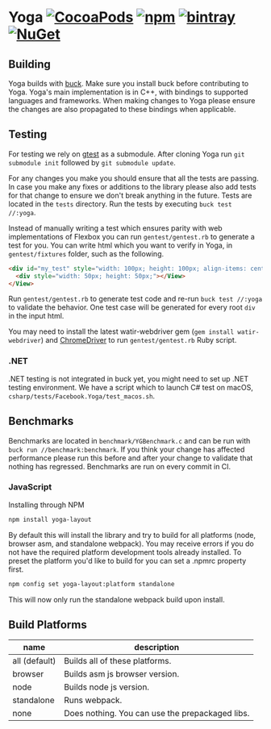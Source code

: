 # Yoga [![CocoaPods](https://img.shields.io/cocoapods/v/YogaKit.svg)](http://cocoapods.org/pods/YogaKit) [![npm](https://img.shields.io/npm/v/yoga-layout.svg)](https://www.npmjs.com/package/yoga-layout) [![bintray](https://img.shields.io/bintray/v/facebook/maven/com.facebook.yoga:yoga.svg)](https://bintray.com/facebook/maven/com.facebook.yoga%3Ayoga/_latestVersion) [![NuGet](https://img.shields.io/nuget/v/Facebook.Yoga.svg)](https://www.nuget.org/packages/Facebook.Yoga)

## Building

Yoga builds with [buck](https://buckbuild.com). Make sure you install buck before contributing to Yoga. Yoga's main implementation is in C++, with bindings to supported languages and frameworks. When making changes to Yoga please ensure the changes are also propagated to these bindings when applicable.

## Testing

For testing we rely on [gtest](https://github.com/google/googletest) as a submodule. After cloning Yoga run `git submodule init` followed by `git submodule update`.

For any changes you make you should ensure that all the tests are passing. In case you make any fixes or additions to the library please also add tests for that change to ensure we don't break anything in the future. Tests are located in the `tests` directory. Run the tests by executing `buck test //:yoga`.

Instead of manually writing a test which ensures parity with web implementations of Flexbox you can run `gentest/gentest.rb` to generate a test for you. You can write html which you want to verify in Yoga, in `gentest/fixtures` folder, such as the following.

```html
<div id="my_test" style="width: 100px; height: 100px; align-items: center;">
  <div style="width: 50px; height: 50px;"></View>
</View>
```

Run `gentest/gentest.rb` to generate test code and re-run `buck test //:yoga` to validate the behavior. One test case will be generated for every root `div` in the input html.

You may need to install the latest watir-webdriver gem (`gem install watir-webdriver`) and [ChromeDriver](https://sites.google.com/a/chromium.org/chromedriver/) to run `gentest/gentest.rb` Ruby script.

### .NET

.NET testing is not integrated in buck yet, you might need to set up .NET testing environment. We have a script which to launch C# test on macOS, `csharp/tests/Facebook.Yoga/test_macos.sh`.

## Benchmarks

Benchmarks are located in `benchmark/YGBenchmark.c` and can be run with `buck run //benchmark:benchmark`. If you think your change has affected performance please run this before and after your change to validate that nothing has regressed. Benchmarks are run on every commit in CI.

### JavaScript

Installing through NPM

```sh
npm install yoga-layout
```

By default this will install the library and try to build for all platforms (node, browser asm, and standalone webpack). You may receive errors if you do not have the required platform development tools already installed. To preset the platform you'd like to build for you can set a .npmrc property first.

```sh
npm config set yoga-layout:platform standalone
```

This will now only run the standalone webpack build upon install.

## Build Platforms

| name          | description                                     |
| ------------- | ----------------------------------------------- |
| all (default) | Builds all of these platforms.                  |
| browser       | Builds asm js browser version.                  |
| node          | Builds node js version.                         |
| standalone    | Runs webpack.                                   |
| none          | Does nothing. You can use the prepackaged libs. |
